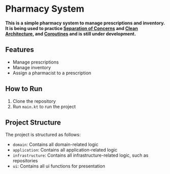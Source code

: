 # Pharmacy System

**This is a simple pharmacy system to manage prescriptions and inventory. It is being used to practice [Separation of Concerns](https://en.wikipedia.org/wiki/Separation_of_concerns) and [Clean Architecture](https://blog.8thlight.com/uncle-bob/2012/08/13/The-Clean-Architecture.html), and [Coroutines](https://kotlinlang.org/docs/reference/coroutines.html) and is still under development.**
## Features

*   Manage prescriptions
*   Manage inventory
*   Assign a pharmacist to a prescription

## How to Run

1.  Clone the repository
2. Run `main.kt` to run the project

## Project Structure

The project is structured as follows:

*   `domain`: Contains all domain-related logic
*   `application`: Contains all application-related logic
*   `infrastructure`: Contains all infrastructure-related logic, such as repositories
*   `ui`: Contains all ui functions for presentation